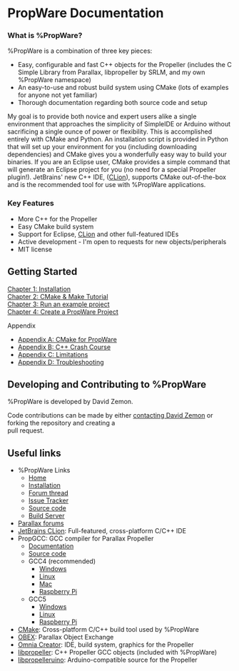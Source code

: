 PropWare Documentation
======================

### What is %PropWare?
%PropWare is a combination of three key pieces:
* Easy, configurable and fast C++ objects for the Propeller (includes the C Simple Library from Parallax, libpropeller 
  by SRLM, and my own %PropWare namespace)
* An easy-to-use and robust build system using CMake (lots of examples for anyone not yet familiar)
* Thorough documentation regarding both source code and setup

My goal is to provide both novice and expert users alike a single environment that approaches the simplicity of 
SimpleIDE or Arduino without sacrificing a single ounce of power or flexibility. This is accomplished entirely with 
CMake and Python. An installation script is provided in Python that will set up your environment for you (including 
downloading dependencies) and CMake gives you a wonderfully easy way to build your binaries. If you are an Eclipse 
user, CMake provides a simple command that will generate an Eclipse project for you (no need for a special Propeller 
plugin!). JetBrains' new C++ IDE, ([CLion](http://www.jetbrains.com/clion/)), supports CMake out-of-the-box and is 
the recommended tool for use with %PropWare applications.

### Key Features
* More C++ for the Propeller
* Easy CMake build system
* Support for Eclipse, [CLion](http://www.jetbrains.com/clion/) and other full-featured IDEs
* Active development - I'm open to requests for new objects/peripherals
* MIT license

Getting Started
---------------

[Chapter 1: Installation](http://david.zemon.name/PropWare/md_docs_Ch1Install.xhtml)<br />
[Chapter 2: CMake & Make Tutorial](http://david.zemon.name/PropWare/md_docs_Ch2CMakeTutorial.xhtml)<br />
[Chapter 3: Run an example project](http://david.zemon.name/PropWare/md_docs_Ch3RunningExampleProjects.xhtml)<br />
[Chapter 4: Create a PropWare Project](http://david.zemon.name/PropWare/md_docs_Ch4AppDeployment.xhtml)<br />

Appendix
* [Appendix A: CMake for PropWare](http://david.zemon.name/PropWare/md_docs_AppACMakeForPropware.xhtml)
* [Appendix B: C++ Crash Course](http://david.zemon.name/PropWare/md_docs_AppBCXXCrashCourse.xhtml)
* [Appendix C: Limitations](http://david.zemon.name/PropWare/md_docs_AppCLimitations.xhtml)
* [Appendix D: Troubleshooting](http://david.zemon.name/PropWare/md_docs_AppDTroubleshooting.xhtml)

Developing and Contributing to %PropWare
---------------------------------------
%PropWare is developed by David Zemon.

Code contributions can be made by either 
[contacting David Zemon](http://david.zemon.name/professional/contact.shtml) or forking the repository and creating a  
pull request.

Useful links
------------
* %PropWare Links
  * [Home](http://david.zemon.name/PropWare)
  * [Installation](http://david.zemon.name/PropWare/md_docs_Ch1Install.xhtml)
  * [Forum thread](http://forums.parallax.com/showthread.php/157005-FYI-PropWare-Complete-build-system-and-library-for-PropGCC)
  * [Issue Tracker](https://github.com/DavidZemon/PropWare/issues)
  * [Source code](https://github.com/DavidZemon/PropWare)
  * [Build Server](http://david.zemon.name:8111/project.html?projectId=PropWare&tab=projectOverview&guest=1)
* [Parallax forums](http://forums.parallax.com/forumdisplay.php/65-Propeller-1-Multicore-Microcontroller)
* [JetBrains CLion](http://www.jetbrains.com/clion/): Full-featured, cross-platform C/C++ IDE
* PropGCC: GCC compiler for Parallax Propeller
  * [Documentation](https://code.google.com/p/propgcc/)
  * [Source code](https://github.com/parallaxinc/propgcc)
  * GCC4 (recommended)
    * [Windows][1]
    * [Linux][2] 
    * [Mac][3]
    * [Raspberry Pi][4]
  * GCC5
    * [Windows][5]
    * [Linux][6] 
    * [Raspberry Pi][7]
* [CMake](http://www.cmake.org/): Cross-platform C/C++ build tool used by %PropWare
* [OBEX](http://obex.parallax.com/): Parallax Object Exchange
* [Omnia Creator](http://omniacreator.com/): IDE, build system, graphics for the Propeller
* [libpropeller](https://github.com/libpropeller/libpropeller): C++ Propeller GCC objects (included with %PropWare)
* [libpropelleruino](https://code.google.com/p/lib-propelleruino/): Arduino-compatible source for the Propeller

[1]: http://david.zemon.name:8111/repository/download/PropGCC5_Gcc4win32/.lastSuccessful/propellergcc-alpha_v1_9_0-gcc4-win32.zip?guest=1
[2]: http://david.zemon.name:8111/repository/download/PropGCC5_Gcc4linuxX64/.lastSuccessful/propellergcc-alpha_v1_9_0-gcc4-linux-x64.tar.gz?guest=1
[3]: http://david.zemon.name/downloads/PropGCC-osx_10.6.8_v1_0_0.tar.gz
[4]: http://david.zemon.name:8111/repository/download/PropGCC5_Gcc4rpi/.lastSuccessful/propellergcc-alpha_v1_9_0-gcc4-rpi.tar.gz?guest=1
[5]: http://david.zemon.name:8111/repository/download/PropGCC5_Gcc5win32/.lastSuccessful/propellergcc-alpha_v1_9_0-gcc5-win32.zip?guest=1
[6]: http://david.zemon.name:8111/repository/download/PropGCC5_Gcc5linuxX64/.lastSuccessful/propellergcc-alpha_v1_9_0-gcc5-linux-x64.tar.gz?guest=1 
[7]: http://david.zemon.name:8111/repository/download/PropGCC5_Gcc5rpi/.lastSuccessful/propellergcc-alpha_v1_9_0-gcc5-rpi.tar.gz?guest=1
